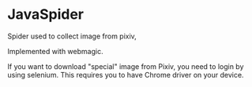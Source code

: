 # JavaSpider
Spider used to collect image from pixiv,

Implemented with webmagic.

If you want to download "special" image from Pixiv, you need to login by using selenium. This requires you to have Chrome driver on your device.
